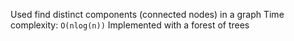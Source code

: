 Used find distinct components (connected nodes) in a graph
Time complexity: `O(nlog(n))`
Implemented with a forest of trees
